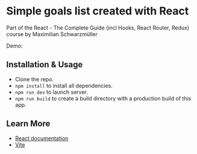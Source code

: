 
# Simple goals list created with React

Part of the React - The Complete Guide (incl Hooks, React Router, Redux) course by Maximilian Schwarzmüller

Demo: 

## Installation & Usage

- Clone the repo.
- `npm install` to install all dependencies.
- `npm run dev` to launch server.
- `npm run build` to create a build directory with a production build of this app.

## Learn More

- [React documentation](https://reactjs.org/)
- [Vite](crlnvls/UI-UX-website)
